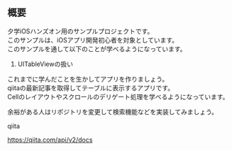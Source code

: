 ## 概要
夕学iOSハンズオン用のサンプルプロジェクトです。  
このサンプルは、iOSアプリ開発初心者を対象としています。  
このサンプルを通して以下のことが学べるようになっています。  

1. UITableViewの扱い

これまでに学んだことを生かしてアプリを作りましょう。  
qiitaの最新記事を取得してテーブルに表示するアプリです。  
Cellのレイアウトやスクロールのデリゲート処理を学べるようになっています。  

余裕がある人はリポジトリを変更して検索機能などを実装してみましょう。

qiita

https://qiita.com/api/v2/docs
